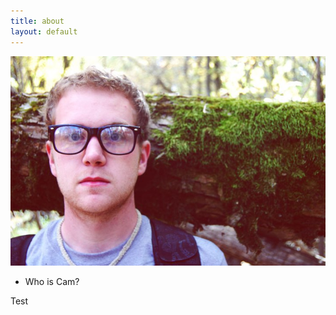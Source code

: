 ```yaml
---
title: about
layout: default
---
```


<img src="/images/cam2.jpg" alt="Go in peace." />

- Who is Cam?

Test

